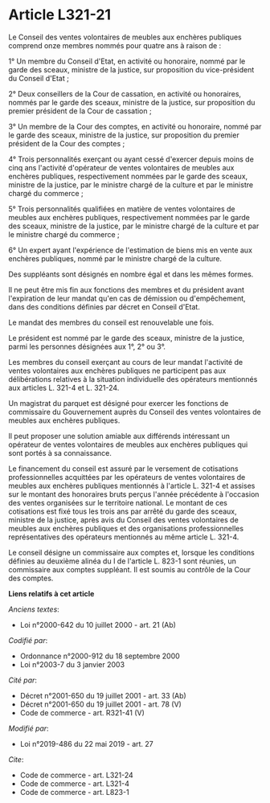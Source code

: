 # Article L321-21

Le Conseil des ventes volontaires de meubles aux enchères publiques comprend onze membres nommés pour quatre ans à raison
de : 

1° Un membre du Conseil d'Etat, en activité ou honoraire, nommé par le garde des sceaux, ministre de la justice, sur
proposition du vice-président du Conseil d'Etat ; 

2° Deux conseillers de la Cour de cassation, en activité ou honoraires, nommés par le garde des sceaux, ministre de la
justice, sur proposition du premier président de la Cour de cassation ; 

3° Un membre de la Cour des comptes, en activité ou honoraire, nommé par le garde des sceaux, ministre de la justice, sur
proposition du premier président de la Cour des comptes ; 

4° Trois personnalités exerçant ou ayant cessé d'exercer depuis moins de cinq ans l'activité d'opérateur de ventes
volontaires de meubles aux enchères publiques, respectivement nommées par le garde des sceaux, ministre de la justice, par le
ministre chargé de la culture et par le ministre chargé du commerce ; 

5° Trois personnalités qualifiées en matière de ventes volontaires de meubles aux enchères publiques, respectivement nommées
par le garde des sceaux, ministre de la justice, par le ministre chargé de la culture et par le ministre chargé du
commerce ; 

6° Un expert ayant l'expérience de l'estimation de biens mis en vente aux enchères publiques, nommé par le ministre chargé de
la culture. 

Des suppléants sont désignés en nombre égal et dans les mêmes formes. 

Il ne peut être mis fin aux fonctions des membres et du président avant l'expiration de leur mandat qu'en cas de démission ou
d'empêchement, dans des conditions définies par décret en Conseil d'Etat. 

Le mandat des membres du conseil est renouvelable une fois. 

Le président est nommé par le garde des sceaux, ministre de la justice, parmi les personnes désignées aux 1°, 2° ou 3°. 

Les membres du conseil exerçant au cours de leur mandat l'activité de ventes volontaires aux enchères publiques ne
participent pas aux délibérations relatives à la situation individuelle des opérateurs mentionnés aux articles L. 321-4 et L.
321-24. 

Un magistrat du parquet est désigné pour exercer les fonctions de commissaire du Gouvernement auprès du Conseil des ventes
volontaires de meubles aux enchères publiques. 

Il peut proposer une solution amiable aux différends intéressant un opérateur de ventes volontaires de meubles aux enchères
publiques qui sont portés à sa connaissance. 

Le financement du conseil est assuré par le versement de cotisations professionnelles acquittées par les opérateurs de ventes
volontaires de meubles aux enchères publiques mentionnés à l'article L. 321-4 et assises sur le montant des honoraires bruts
perçus l'année précédente à l'occasion des ventes organisées sur le territoire national. Le montant de ces cotisations est
fixé tous les trois ans par arrêté du garde des sceaux, ministre de la justice, après avis du Conseil des ventes volontaires
de meubles aux enchères publiques et des organisations professionnelles représentatives des opérateurs mentionnés au même
article L. 321-4. 

Le conseil désigne un commissaire aux comptes et, lorsque les conditions définies au deuxième alinéa du I de l'article L.
823-1 sont réunies, un commissaire aux comptes suppléant. Il est soumis au contrôle de la Cour des comptes.

**Liens relatifs à cet article**

_Anciens textes_:

  - Loi n°2000-642 du 10 juillet 2000 - art. 21 (Ab)

_Codifié par_:

  - Ordonnance n°2000-912 du 18 septembre 2000
  - Loi n°2003-7 du 3 janvier 2003

_Cité par_:

  - Décret n°2001-650 du 19 juillet 2001 - art. 33 (Ab)
  - Décret n°2001-650 du 19 juillet 2001 - art. 78 (V)
  - Code de commerce - art. R321-41 (V)

_Modifié par_:

  - Loi n°2019-486 du 22 mai 2019 - art. 27

_Cite_:

  - Code de commerce - art. L321-24
  - Code de commerce - art. L321-4
  - Code de commerce - art. L823-1
